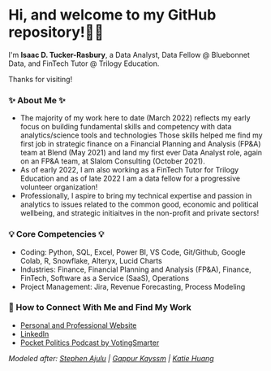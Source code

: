 # Hi, and welcome to my GitHub repository!👋🏾

I'm **Isaac D. Tucker-Rasbury**, a Data Analyst, Data Fellow @ Bluebonnet Data, and  FinTech Tutor @ Trilogy Education.

Thanks for visiting!

### ✨ About Me ✨

- The majority of my work here to date (March 2022) reflects my early focus on building fundamental skills and competency with data analytics/science tools and technologies Those skills helped me find my first job in  strategic finance on a Financial Planning and Analysis (FP&A) team at Blend (May 2021) and land my first ever Data Analyst role, again on an FP&A team, at Slalom Consulting (October 2021). 
- As of early 2022, I am also working as a FinTech Tutor for Trilogy Education and as of late 2022 I am a data fellow for a progressive volunteer organization!
- Professionally, I aspire to bring my technical expertise and passion in analytics to issues related to the common good, economic and political wellbeing, and strategic initiaitves in the non-profit and private sectors!

### 💡 Core Competencies 💡
- Coding: Python, SQL, Excel, Power BI, VS Code, Git/Github, Google Colab, R, Snowflake, Alteryx, Lucid Charts
- Industries: Finance, Financial Planning and Analysis (FP&A), Finance, FinTech, Software as a Service (SaaS), Operations
- Project Management: Jira, Revenue Forecasting, Process Modeling

### 📕 How to Connect With Me and Find My Work
- [Personal and Professional Website](www.irasbury.squarespace.com)
- [LinkedIn](https://www.linkedin.com/in/tuckerrasbury/)
- [Pocket Politics Podcast by VotingSmarter](https://open.spotify.com/show/5nVS8055RpPGlE4LpqTsbZ)


_Modeled after: [Stephen Ajulu](https://github.com/stephenajulu/stephenajulu.git) | [Gappur Kayssm](https://javascript.plainenglish.io/how-to-create-an-awesome-github-profile-readme-a474d5b45645) | [Katie Huang](https://github.com/katiehuangx)_
